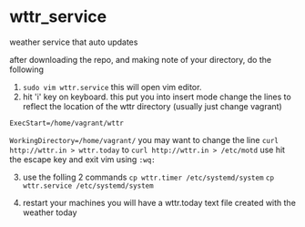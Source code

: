 # wttr_service
weather service that auto updates

after downloading the repo, and making note of your directory, do the following 
1. `sudo vim wttr.service`
this will open vim editor.
2. hit 'i' key on keyboard. this put you into insert mode
change the lines to reflect the location of the wttr directory (usually just change vagrant)

`ExecStart=/home/vagrant/wttr`

`WorkingDirectory=/home/vagrant/`
you may want to change the line `curl http://wttr.in > wttr.today` to `curl http://wttr.in > /etc/motd`
use hit the escape key and exit vim using `:wq:`

3. use the folling 2 commands
`cp wttr.timer /etc/systemd/system`
`cp wttr.service /etc/systemd/system`

4. restart your machines you will have a wttr.today text file created with the weather today
